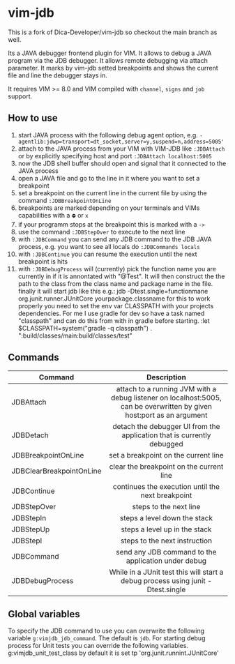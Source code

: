 # vim-jdb

This is a fork of Dica-Developer/vim-jdb so checkout the main branch as well.

Its a JAVA debugger frontend plugin for VIM. It allows to debug a JAVA program via the JDB debugger. It allows remote debugging via attach parameter.
It marks by vim-jdb setted breakpoints and shows the current file and line the debugger stays in.

It requires VIM >= 8.0 and VIM compiled with `channel`, `signs` and `job` support.

## How to use

1. start JAVA process with the following debug agent option, e.g. `-agentlib:jdwp=transport=dt_socket,server=y,suspend=n,address=5005'
`
2. attach to the JAVA process from your VIM with VIM-JDB like `:JDBAttach` or by explicitly specifying host and port `:JDBAttach localhost:5005`
3. now the JDB shell buffer should open and signal that it connected to the JAVA process
4. open a JAVA file and go to the line in it where you want to set a breakpoint
5. set a breakpoint on the current line in the current file by using the command `:JDBBreakpointOnLine`
6. breakpoints are marked depending on your terminals and VIMs capabilities with a `⛔` or `x`
7. if your programm stops at the breakpoint this is marked with a `->`
8. use the command `:JDBStepOver` to execute to the next line
9. with `:JDBCommand` you can send any JDB command to the JDB JAVA process, e.g. you want to see all locals do `:JDBCommands locals`
10. with `:JDBContinue` you can resume the execution until the next breakpoint is hits
11. with `:JDBDebugProcess` will (currently) pick the function name you are currently in if it is annontated with "@Test". It will then construct the the path to the class from the class name and package name in the file.
    finally it will start jdb like this e.g.: jdb -Dtest.single=functionmane org.junit.runner.JUnitCore yourpackage.classname
    for this to work properly you need to set the env var CLASSPATH with your projects dependencies. For me I use gradle for dev so have a task named "classpath" and can do this from with in gradle before starting. 
    :let $CLASSPATH=system("gradle -q classpath") . ":build/classes/main:build/classes/test"

## Commands
|Command|Description|
| ------------- |:-------------:|
|JDBAttach|attach to a running JVM with a debug listener on localhost:5005, can be overwritten by given host:port as an argument|
|JDBDetach|detach the debugger UI from the application that is currently debugged|
|JDBBreakpointOnLine|set a breakpoint on the current line|
|JDBClearBreakpointOnLine|clear the breakpoint on the current line|
|JDBContinue|continues the execution until the next breakpoint|
|JDBStepOver|steps to the next line|
|JDBStepIn|steps a level down the stack|
|JDBStepUp|steps a level up in the stack|
|JDBStepI|steps to the next instruction|
|JDBCommand|send any JDB command to the application under debug|
|JDBDebugProcess|While in a JUnit test this will start a debug process using junit -Dtest.single|

## Global variables

To specify the JDB command to use you can overwrite the following variable `g:vimjdb_jdb_command`. The default is `jdb`.
For starting debug process for Unit tests you can override the following variables.
g:vimjdb_unit_test_class by default it is set tp 'org.junit.runnint.JUnitCore'

